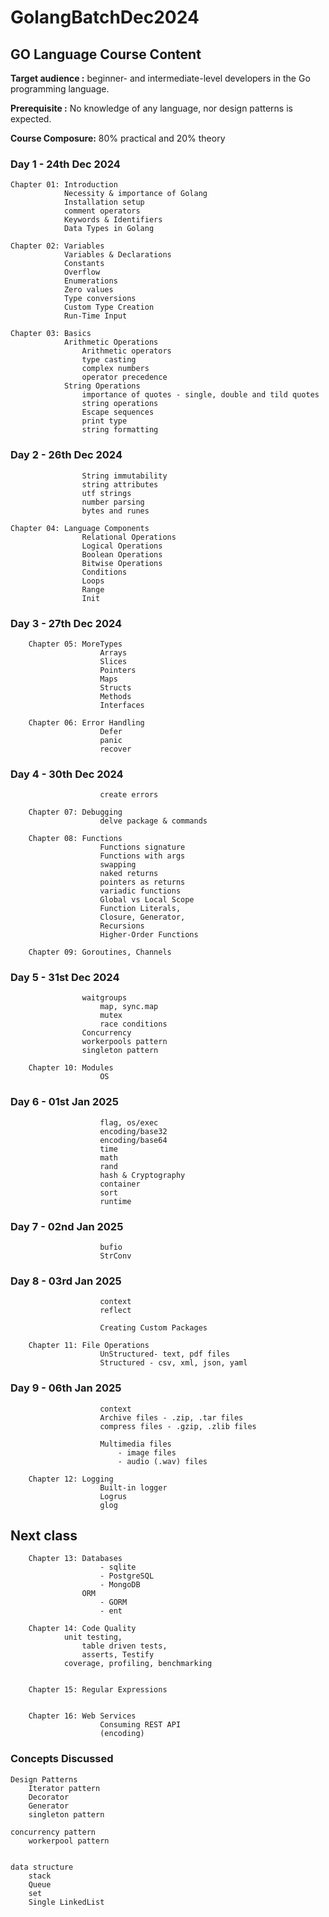 # GolangBatchDec2024

## GO Language Course Content

**Target audience :** beginner- and intermediate-level developers in the Go programming language.

**Prerequisite    :** No knowledge of any language, nor design patterns is expected.

**Course Composure:** 80% practical and 20% theory

### Day 1    - 24th Dec 2024

    Chapter 01: Introduction
                Necessity & importance of Golang
                Installation setup
                comment operators
                Keywords & Identifiers
                Data Types in Golang

    Chapter 02: Variables
                Variables & Declarations
                Constants
                Overflow
                Enumerations
                Zero values
                Type conversions
                Custom Type Creation
                Run-Time Input

    Chapter 03: Basics
                Arithmetic Operations
                    Arithmetic operators
                    type casting
                    complex numbers
                    operator precedence
                String Operations
                    importance of quotes - single, double and tild quotes
                    string operations
                    Escape sequences
                    print type
                    string formatting

### Day 2    - 26th Dec 2024

                    String immutability
                    string attributes
                    utf strings
                    number parsing
                    bytes and runes

    Chapter 04: Language Components
                    Relational Operations
                    Logical Operations
                    Boolean Operations
                    Bitwise Operations
                    Conditions
                    Loops
                    Range
                    Init

### Day 3    - 27th Dec 2024

        Chapter 05: MoreTypes
                        Arrays
                        Slices
                        Pointers
                        Maps
                        Structs
                        Methods
                        Interfaces

        Chapter 06: Error Handling
                        Defer
                        panic
                        recover

### Day 4    - 30th Dec 2024

                        create errors

        Chapter 07: Debugging
                        delve package & commands

        Chapter 08: Functions
                        Functions signature
                        Functions with args
                        swapping
                        naked returns
                        pointers as returns
                        variadic functions
                        Global vs Local Scope
                        Function Literals,
                        Closure, Generator,
                        Recursions
                        Higher-Order Functions

        Chapter 09: Goroutines, Channels

### Day 5    - 31st Dec 2024

                    waitgroups
                        map, sync.map
                        mutex
                        race conditions
                    Concurrency
                    workerpools pattern
                    singleton pattern

        Chapter 10: Modules
                        OS

### Day 6    - 01st Jan 2025

                        flag, os/exec
                        encoding/base32
                        encoding/base64
                        time
                        math
                        rand
                        hash & Cryptography
                        container
                        sort
                        runtime

### Day 7    - 02nd Jan 2025

                        bufio
                        StrConv

### Day 8    - 03rd Jan 2025

                        context
                        reflect

                        Creating Custom Packages

        Chapter 11: File Operations
                        UnStructured- text, pdf files
                        Structured - csv, xml, json, yaml

### Day 9    - 06th Jan 2025

                        context
                        Archive files - .zip, .tar files
                        compress files - .gzip, .zlib files

                        Multimedia files 
                            - image files
                            - audio (.wav) files

        Chapter 12: Logging
                        Built-in logger
                        Logrus
                        glog

## Next class

        Chapter 13: Databases
                        - sqlite
                        - PostgreSQL
                        - MongoDB
                    ORM
                        - GORM
                        - ent

        Chapter 14: Code Quality
                unit testing,
					table driven tests,
					asserts, Testify
				coverage, profiling, benchmarking


        Chapter 15: Regular Expressions


        Chapter 16: Web Services
                        Consuming REST API
                        (encoding)


### Concepts Discussed

    Design Patterns 
        Iterator pattern
        Decorator
        Generator
        singleton pattern 
    
    concurrency pattern
        workerpool pattern


    data structure
        stack 
        Queue
        set
        Single LinkedList


        